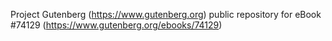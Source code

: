 Project Gutenberg (https://www.gutenberg.org) public repository for eBook #74129 (https://www.gutenberg.org/ebooks/74129)
